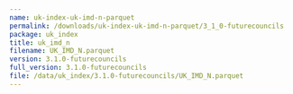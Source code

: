 ```yaml
---
name: uk-index-uk-imd-n-parquet
permalink: /downloads/uk-index-uk-imd-n-parquet/3_1_0-futurecouncils
package: uk_index
title: uk_imd_n
filename: UK_IMD_N.parquet
version: 3.1.0-futurecouncils
full_version: 3.1.0-futurecouncils
file: /data/uk_index/3.1.0-futurecouncils/UK_IMD_N.parquet
---
```

